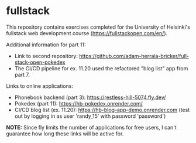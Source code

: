 # fullstack

This repository contains exercises completed for the University of Helsinki's fullstack web development course (https://fullstackopen.com/en/).

Additional information for part 11:

- Link to second repository: https://github.com/adam-herrala-bricker/full-stack-open-pokedex
- The CI/CD pipeline for ex. 11.20 used the refactored "blog list" app from part 7.

Links to online applications:

- Phonebook backend (part 3): https://restless-hill-5074.fly.dev/
- Pokedex (part 11): https://hb-pokedex.onrender.com/
- CI/CD blog list (ex. 11.20): https://hb-blog-app-demo.onrender.com (test out by logging in as user 'randy_15' with password 'password')

**NOTE:** Since fly limits the number of applications for free users, I can't guarantee how long these links will be active for.
